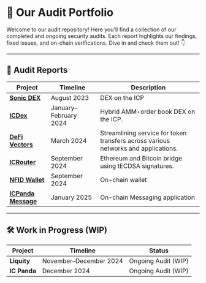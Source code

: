 # 🚀 **Our Audit Portfolio**  

Welcome to our audit repository! Here you'll find a collection of our completed and ongoing security audits. Each report highlights our findings, fixed issues, and on-chain verifications. Dive in and check them out! 👇  

---

## 📄 **Audit Reports**  

| **Project**              | **Timeline**            | **Description**                              |
|---------------------------|-------------------------|---------------------------------------------|
| [**Sonic DEX**](./SONIC.md)         | August 2023           | DEX on the ICP          |
| [**ICDex**](./ICDex.md)         | January–February 2024 | Hybrid AMM-order book DEX on the ICP. |
| [**DeFi Vectors**](./defi-vectors.md) | March 2024           |  Streamlining service for token transfers across various networks and applications.        |
| [**ICRouter**](./ICRouter.md)     | September 2024        | Ethereum and Bitcoin bridge using tECDSA signatures.          |
| [**NFID Wallet**](./NFIDWallet.md) | September 2024        | On-chain wallet           |
| [**ICPanda Message**](./ICPanda.md) | January 2025        | On-chain Messaging application       |

---

## 🛠️ **Work in Progress (WIP)**  

| **Project**            | **Timeline**            | **Status**              |
|-------------------------|-------------------------|-------------------------|
| **Liquity**             | November–December 2024 | Ongoing Audit (WIP)     |
| **IC Panda**            | December 2024          | Ongoing Audit (WIP)     |
